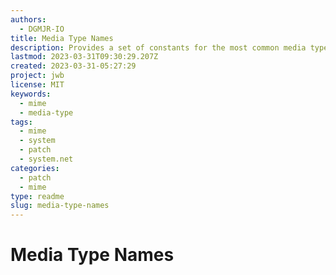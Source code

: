 ```yaml
---
authors:
  - DGMJR-IO
title: Media Type Names
description: Provides a set of constants for the most common media types.  Fills in the gaps left by the System.Net.Mime.MediaTypeNames class.
lastmod: 2023-03-31T09:30:29.207Z
created: 2023-03-31-05:27:29
project: jwb
license: MIT
keywords:
  - mime
  - media-type
tags:
  - mime
  - system
  - patch
  - system.net
categories:
  - patch
  - mime
type: readme
slug: media-type-names
---
```


# Media Type Names
